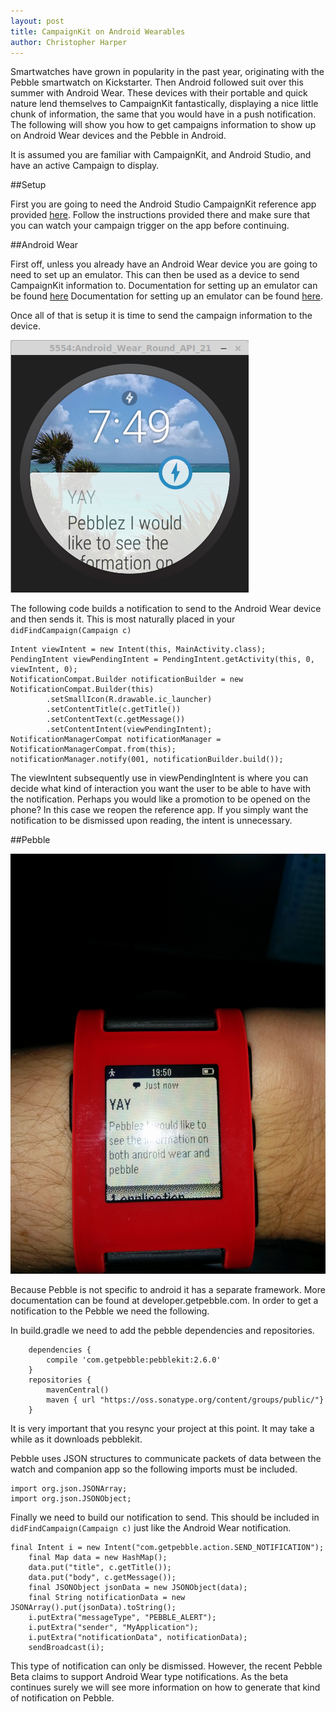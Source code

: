 ```yaml
---
layout: post
title: CampaignKit on Android Wearables
author: Christopher Harper
---
```


Smartwatches have grown in popularity in the past year, originating with the
Pebble smartwatch on Kickstarter. Then Android followed suit over this
summer with Android Wear. These devices with their portable and quick nature
lend themselves to CampaignKit fantastically, displaying a nice little chunk of
information, the same that you would have in a push notification. The following 
will show you how to get campaigns information to show up on Android Wear
devices and the Pebble in Android.

It is assumed you are familiar with CampaignKit, and Android Studio, and have an
active Campaign to display.

##Setup

First you are going to need the Android Studio CampaignKit reference app provided
[here](https://github.com/RadiusNetworks/campaignkit-reference-android-studio).
Follow the instructions provided there and make sure that you can watch your
campaign trigger on the app before continuing.


##Android Wear

First off, unless you already have an Android Wear device you are going to need
to set up an emulator. This can then be used as a device to send CampaignKit 
information to. Documentation for setting up an emulator can be found [here](https://developer.android.com/training/wearables/apps/creating.html) Documentation for setting up an emulator can be found [here](https://developer.android.com/training/wearables/apps/creating.html).

Once all of that is setup it is time to send the campaign information to the device.

![CampaignKit on Wear Emulator](../img/wearkit.png)

The following code builds a notification to send to the Android Wear device and
then sends it. This is most naturally placed in your `didFindCampaign(Campaign c)`

	Intent viewIntent = new Intent(this, MainActivity.class);
	PendingIntent viewPendingIntent = PendingIntent.getActivity(this, 0, viewIntent, 0);
	NotificationCompat.Builder notificationBuilder = new NotificationCompat.Builder(this)
	        .setSmallIcon(R.drawable.ic_launcher)
	        .setContentTitle(c.getTitle())
	        .setContentText(c.getMessage())
	        .setContentIntent(viewPendingIntent);
	NotificationManagerCompat notificationManager = NotificationManagerCompat.from(this);
	notificationManager.notify(001, notificationBuilder.build());

The viewIntent subsequently use in viewPendingIntent is where you can decide
what kind of interaction you want the user to be able to have with the notification.
Perhaps you would like a promotion to be opened on the phone? In this case we
reopen the reference app. If you simply want the notification to be dismissed
upon reading, the intent is unnecessary.


##Pebble


![CampaignKit on Pebble](../img/pebblekit.png)

Because Pebble is not specific to android it has a separate framework. More
documentation can be found at developer.getpebble.com. In order to get a 
notification to the Pebble we need the following.

In build.gradle we need to add the pebble dependencies and repositories.

        dependencies {
    		compile 'com.getpebble:pebblekit:2.6.0'
    	}
    	repositories {
    		mavenCentral()
    		maven { url "https://oss.sonatype.org/content/groups/public/"}
    	}

It is very important that you resync your project at this point. It may take a
while as it downloads pebblekit.

Pebble uses JSON structures to communicate packets of data between the watch
and companion app so the following imports must be included.

	import org.json.JSONArray;
	import org.json.JSONObject;

Finally we need to build our notification to send. This should be included in
`didFindCampaign(Campaign c)` just like the Android Wear notification.

	final Intent i = new Intent("com.getpebble.action.SEND_NOTIFICATION");
        final Map data = new HashMap();
        data.put("title", c.getTitle());
        data.put("body", c.getMessage());
        final JSONObject jsonData = new JSONObject(data);
        final String notificationData = new JSONArray().put(jsonData).toString();
        i.putExtra("messageType", "PEBBLE_ALERT");
        i.putExtra("sender", "MyApplication");
        i.putExtra("notificationData", notificationData);
        sendBroadcast(i);

This type of notification can only be dismissed. However, the recent Pebble Beta
claims to support Android Wear type notifications. As the beta continues 
surely we will see more information on how to generate that kind of notification 
on Pebble.
